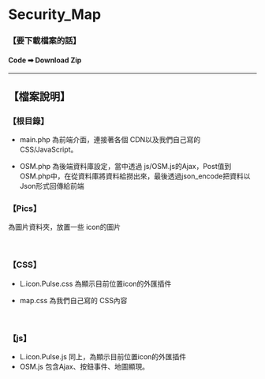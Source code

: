 # Security_Map

### 【要下載檔案的話】
#### Code ➡ Download Zip 
---

## 【檔案說明】
### 【根目錄】
* main.php
為前端介面，連接著各個 CDN以及我們自己寫的 CSS/JavaScript。

* OSM.php
為後端資料庫設定，當中透過 js/OSM.js的Ajax，Post值到OSM.php中，在從資料庫將資料給撈出來，最後透過json_encode把資料以Json形式回傳給前端

### 【Pics】
為圖片資料夾，放置一些 icon的圖片

<br>

### 【CSS】
* L.icon.Pulse.css
為顯示目前位置icon的外匯插件

* map.css
為我們自己寫的 CSS內容

<br>

### 【js】
* L.icon.Pulse.js
同上，為顯示目前位置icon的外匯插件
* OSM.js
包含Ajax、按鈕事件、地圖顯現。
